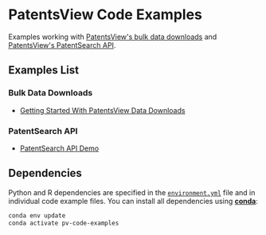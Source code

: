 # PatentsView Code Examples

Examples working with [PatentsView's bulk data downloads](https://patentsview.org/download/data-download-tables) and [PatentsView's PatentSearch API](https://search.patentsview.org/docs/2024/11/06/2.2-release).

## Examples List

### Bulk Data Downloads
- [Getting Started With PatentsView Data Downloads](data-downloads/0-getting-started.ipynb)

### PatentSearch API
- [PatentSearch API Demo](patentsearch/0-patentsearch-api-demo.ipynb)
  
## Dependencies

Python and R dependencies are specified in the [`environment.yml`](environment.yml) file and in individual code example files. You can install all dependencies using [**conda**](https://docs.conda.io/projects/conda/en/latest/index.html):
```sh
conda env update
conda activate pv-code-examples
```
